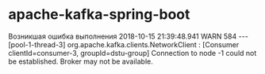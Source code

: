 # apache-kafka-spring-boot

Возникшая ошибка выполнения
2018-10-15 21:39:48.941  WARN 584 --- [pool-1-thread-3] org.apache.kafka.clients.NetworkClient   : [Consumer clientId=consumer-3, groupId=dstu-group] Connection to node -1 could not be established. Broker may not be available.
